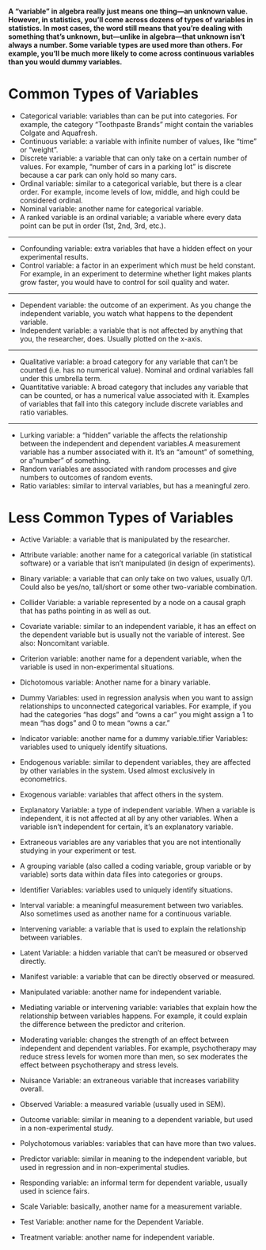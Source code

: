 #### A “variable” in algebra really just means one thing—an unknown value. However, in statistics, you’ll come across dozens of types of variables in statistics. In most cases, the word still means that you’re dealing with something that’s unknown, but—unlike in algebra—that unknown isn’t always a number. Some variable types are used more than others. For example, you’ll be much more likely to come across continuous variables than you would dummy variables.
# Common Types of Variables
* Categorical variable: variables than can be put into categories. For example, the category “Toothpaste Brands” might contain the variables Colgate and Aquafresh.
* Continuous variable: a variable with infinite number of values, like “time” or “weight”.
* Discrete variable: a variable that can only take on a certain number of values. For example, “number of cars in a parking lot” is discrete because a car park can only hold so many cars.
* Ordinal variable: similar to a categorical variable, but there is a clear order. For example, income levels of low, middle, and high could be considered ordinal.
* Nominal variable: another name for categorical variable.
* A ranked variable is an ordinal variable; a variable where every data point can be put in order (1st, 2nd, 3rd, etc.).
---
* Confounding variable: extra variables that have a hidden effect on your experimental results.
* Control variable: a factor in an experiment which must be held constant. For example, in an experiment to determine whether light makes plants grow faster, you would have to control for soil quality and water.
---
* Dependent variable: the outcome of an experiment. As you change the independent variable, you watch what happens to the dependent variable.
* Independent variable: a variable that is not affected by anything that you, the researcher, does. Usually plotted on the x-axis.
---
* Qualitative variable: a broad category for any variable that can’t be counted (i.e. has no numerical value). Nominal and ordinal variables fall under this umbrella term.
* Quantitative variable: A broad category that includes any variable that can be counted, or has a numerical value associated with it. Examples of variables that fall into this category include discrete variables and ratio variables.
---
* Lurking variable: a “hidden” variable the affects the relationship between the independent and dependent variables.A measurement variable has a number associated with it. It’s an “amount” of something, or a”number” of something.
* Random variables are associated with random processes and give numbers to outcomes of random events.
* Ratio variables: similar to interval variables, but has a meaningful zero.

# Less Common Types of Variables
* Active Variable: a variable that is manipulated by the researcher.
* Attribute variable: another name for a categorical variable (in statistical software) or a variable that isn’t manipulated (in design of experiments).
* Binary variable: a variable that can only take on two values, usually 0/1. Could also be yes/no, tall/short or some other two-variable combination.
* Collider Variable: a variable represented by a node on a causal graph that has paths pointing in as well as out.
* Covariate variable: similar to an independent variable, it has an effect on the dependent variable but is usually not the variable of interest. See also: Noncomitant variable.
* Criterion variable: another name for a dependent variable, when the variable is used in non-experimental situations.
* Dichotomous variable: Another name for a binary variable.
* Dummy Variables: used in regression analysis when you want to assign relationships to unconnected categorical variables. For example, if you had the categories “has dogs” and “owns a car” you might assign a 1 to mean “has dogs” and 0 to mean “owns a car.”
* Indicator variable: another name for a dummy variable.tifier Variables: variables used to uniquely identify situations.

* Endogenous variable: similar to dependent variables, they are affected by other variables in the system. Used almost exclusively in econometrics.
* Exogenous variable: variables that affect others in the system.
* Explanatory Variable: a type of independent variable. When a variable is independent, it is not affected at all by any other variables. When a variable isn’t independent for certain, it’s an explanatory variable.
* Extraneous variables are any variables that you are not intentionally studying in your experiment or test.
* A grouping variable (also called a coding variable, group variable or by variable) sorts data within data files into categories or groups.
* Identifier Variables: variables used to uniquely identify situations.
* Interval variable: a meaningful measurement between two variables. Also sometimes used as another name for a continuous variable.
* Intervening variable: a variable that is used to explain the relationship between variables.
* Latent Variable: a hidden variable that can’t be measured or observed directly.
* Manifest variable: a variable that can be directly observed or measured.
* Manipulated variable: another name for independent variable.
* Mediating variable or intervening variable: variables that explain how the relationship between variables happens. For example, it could explain the difference between the predictor and criterion.
* Moderating variable: changes the strength of an effect between independent and dependent variables. For example, psychotherapy may reduce stress levels for women more than men, so sex moderates the effect between psychotherapy and stress levels.
* Nuisance Variable: an extraneous variable that increases variability overall.
* Observed Variable: a measured variable (usually used in SEM).
* Outcome variable: similar in meaning to a dependent variable, but used in a non-experimental study.
* Polychotomous variables: variables that can have more than two values.
* Predictor variable: similar in meaning to the independent variable, but used in regression and in non-experimental studies.
* Responding variable: an informal term for dependent variable, usually used in science fairs.
* Scale Variable: basically, another name for a measurement variable.
* Test Variable: another name for the Dependent Variable.
* Treatment variable: another name for independent variable.

